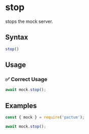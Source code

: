 # stop

stops the mock server.

## Syntax

```js
stop()
```

## Usage

### ✅  Correct Usage

```js
await mock.stop();
```

## Examples

```js
const { mock } = require('pactum');

await mock.stop();
```